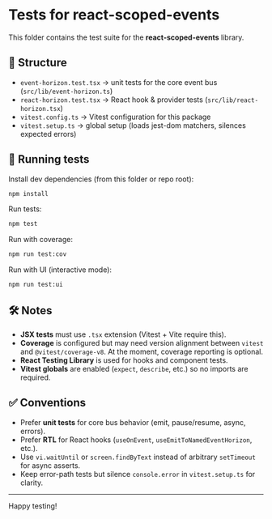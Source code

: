 # Tests for react-scoped-events

This folder contains the test suite for the **react-scoped-events**
library.

## 📂 Structure

-   `event-horizon.test.tsx` → unit tests for the core event bus
    (`src/lib/event-horizon.ts`)
-   `react-horizon.test.tsx` → React hook & provider tests
    (`src/lib/react-horizon.tsx`)
-   `vitest.config.ts` → Vitest configuration for this package
-   `vitest.setup.ts` → global setup (loads jest-dom matchers, silences
    expected errors)

## 🧪 Running tests

Install dev dependencies (from this folder or repo root):

``` bash
npm install
```

Run tests:

``` bash
npm test
```

Run with coverage:

``` bash
npm run test:cov
```

Run with UI (interactive mode):

``` bash
npm run test:ui
```

## 🛠️ Notes

-   **JSX tests** must use `.tsx` extension (Vitest + Vite require
    this).
-   **Coverage** is configured but may need version alignment between
    `vitest` and `@vitest/coverage-v8`. At the moment, coverage
    reporting is optional.
-   **React Testing Library** is used for hooks and component tests.
-   **Vitest globals** are enabled (`expect`, `describe`, etc.) so no
    imports are required.

## ✅ Conventions

-   Prefer **unit tests** for core bus behavior (emit, pause/resume,
    async, errors).
-   Prefer **RTL** for React hooks (`useOnEvent`,
    `useEmitToNamedEventHorizon`, etc.).
-   Use `vi.waitUntil` or `screen.findByText` instead of arbitrary
    `setTimeout` for async asserts.
-   Keep error-path tests but silence `console.error` in
    `vitest.setup.ts` for clarity.

------------------------------------------------------------------------

Happy testing!
